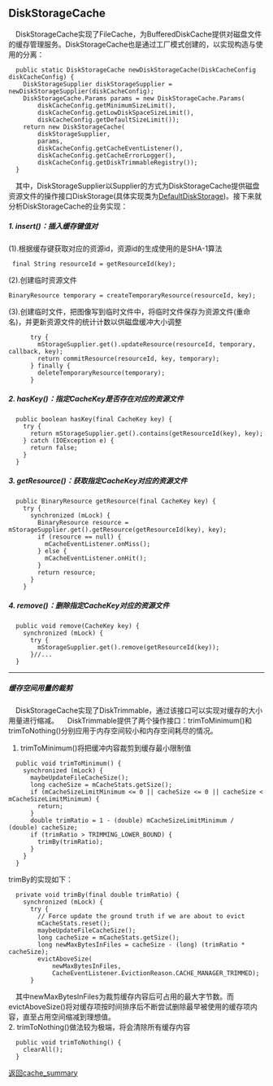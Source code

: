 ## DiskStorageCache
&#8195;DiskStorageCache实现了FileCache，为BufferedDiskCache提供对磁盘文件的缓存管理服务。DiskStorageCache也是通过工厂模式创建的，以实现构造与使用的分离：   
```
  public static DiskStorageCache newDiskStorageCache(DiskCacheConfig diskCacheConfig) {
    DiskStorageSupplier diskStorageSupplier = newDiskStorageSupplier(diskCacheConfig);
    DiskStorageCache.Params params = new DiskStorageCache.Params(
        diskCacheConfig.getMinimumSizeLimit(),
        diskCacheConfig.getLowDiskSpaceSizeLimit(),
        diskCacheConfig.getDefaultSizeLimit());
    return new DiskStorageCache(
        diskStorageSupplier,
        params,
        diskCacheConfig.getCacheEventListener(),
        diskCacheConfig.getCacheErrorLogger(),
        diskCacheConfig.getDiskTrimmableRegistry());
  }
```
&#8195;其中，DiskStorageSupplier以Supplier的方式为DiskStorageCache提供磁盘资源文件的操作接口DiskStorage(具体实现类为[DefaultDiskStorage](https://github.com/icemoonlol/fresco-research-stuff/blob/master/main-stuff/cache/DefaultDiskStorage.md))。接下来就分析DiskStorageCache的业务实现：
##### 1. insert()：插入缓存键值对
(1).根据缓存键获取对应的资源id，资源id的生成使用的是SHA-1算法
```
 final String resourceId = getResourceId(key);
```
(2).创建临时资源文件
```
BinaryResource temporary = createTemporaryResource(resourceId, key);
```
(3).创建临时文件，把图像写到临时文件中，将临时文件保存为资源文件(重命名)，并更新资源文件的统计计数以供磁盘缓冲大小调整
```
      try {
        mStorageSupplier.get().updateResource(resourceId, temporary, callback, key);
        return commitResource(resourceId, key, temporary);
      } finally {
        deleteTemporaryResource(temporary);
      }
```

##### 2. hasKey()：指定CacheKey是否存在对应的资源文件
```
  public boolean hasKey(final CacheKey key) {
    try {
      return mStorageSupplier.get().contains(getResourceId(key), key);
    } catch (IOException e) {
      return false;
    }
  }
```

##### 3. getResource()：获取指定CacheKey对应的资源文件
```
  public BinaryResource getResource(final CacheKey key) {
    try {
      synchronized (mLock) {
        BinaryResource resource = mStorageSupplier.get().getResource(getResourceId(key), key);
        if (resource == null) {
          mCacheEventListener.onMiss();
        } else {
          mCacheEventListener.onHit();
        }
        return resource;
      }
    }
```

##### 4. remove()：删除指定CacheKey对应的资源文件
```
  public void remove(CacheKey key) {
    synchronized (mLock) {
      try {
        mStorageSupplier.get().remove(getResourceId(key));
      }//...
  }
```
___
##### 缓存空间用量的裁剪
&#8195;DiskStorageCache实现了DiskTrimmable，通过该接口可以实现对缓存的大小用量进行缩减。
&#8195;DiskTrimmable提供了两个操作接口：trimToMinimum()和trimToNothing()分别应用于内存空间较小和内存空间耗尽的情况。   
1. trimToMinimum()将把缓冲内容裁剪到缓存最小限制值
```
  public void trimToMinimum() {
    synchronized (mLock) {
      maybeUpdateFileCacheSize();
      long cacheSize = mCacheStats.getSize();
      if (mCacheSizeLimitMinimum <= 0 || cacheSize <= 0 || cacheSize < mCacheSizeLimitMinimum) {
        return;
      }
      double trimRatio = 1 - (double) mCacheSizeLimitMinimum / (double) cacheSize;
      if (trimRatio > TRIMMING_LOWER_BOUND) {
        trimBy(trimRatio);
      }
    }
  }
```
trimBy的实现如下：
```
  private void trimBy(final double trimRatio) {
    synchronized (mLock) {
      try {
        // Force update the ground truth if we are about to evict
        mCacheStats.reset();
        maybeUpdateFileCacheSize();
        long cacheSize = mCacheStats.getSize();
        long newMaxBytesInFiles = cacheSize - (long) (trimRatio * cacheSize);
        evictAboveSize(
            newMaxBytesInFiles,
            CacheEventListener.EvictionReason.CACHE_MANAGER_TRIMMED);
      }
```   
&#8195;其中newMaxBytesInFiles为裁剪缓存内容后可占用的最大字节数。而evictAboveSize()将对缓存项按时间排序后不断尝试删除最早被使用的缓存项内容，直至占用空间缩减到理想值。   
2. trimToNothing()做法较为极端，将会清除所有缓存内容
```
  public void trimToNothing() {
    clearAll();
  }
```

[返回cache_summary](https://github.com/icemoonlol/fresco-research-stuff/blob/master/main-stuff/cache_summary.md)
